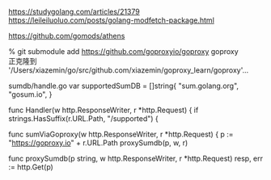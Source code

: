 https://studygolang.com/articles/21379
https://leileiluoluo.com/posts/golang-modfetch-package.html

https://github.com/gomods/athens

 % git submodule add https://github.com/goproxyio/goproxy goproxy               
正克隆到 '/Users/xiazemin/go/src/github.com/xiazemin/goproxy_learn/goproxy'...


sumdb/handle.go
var supportedSumDB = []string{
	"sum.golang.org",
	"gosum.io",
}

func Handler(w http.ResponseWriter, r *http.Request) {
	if strings.HasSuffix(r.URL.Path, "/supported") {

func sumViaGoproxy(w http.ResponseWriter, r *http.Request) {
	p := "https://goproxy.io" + r.URL.Path
	proxySumdb(p, w, r)

func proxySumdb(p string, w http.ResponseWriter, r *http.Request)
	resp, err := http.Get(p)

